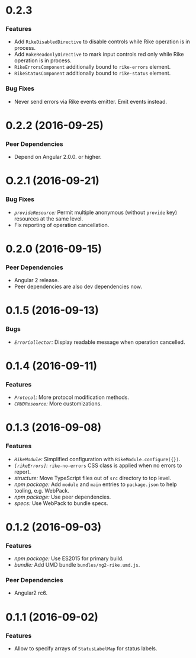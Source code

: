 # 0.2.3

### Features

* Add `RikeDisabledDirective` to disable controls while Rike operation is in process.
* Add `RokeReadonlyDirective` to mark input controls red only while Rike operation is in process.
* `RikeErrorsComponent` additionally bound to `rike-errors` element.
* `RikeStatusComponent` additionally bound to `rike-status` element.

### Bug Fixes

* Never send errors via Rike events emitter. Emit events instead.


# 0.2.2 (2016-09-25)

### Peer Dependencies

* Depend on Angular 2.0.0. or higher.


# O.2.1 (2016-09-21)

### Bug Fixes

* *`provideResource`:* Permit multiple anonymous (without `provide` key) resources at the same level.
* Fix reporting of operation cancellation.


# 0.2.0 (2016-09-15)

### Peer Dependencies

* Angular 2 release.
* Peer dependencies are also dev dependencies now.


# 0.1.5 (2016-09-13)

### Bugs

* *`ErrorCollector`:* Display readable message when operation cancelled.


# 0.1.4 (2016-09-11)

### Features

* *`Protocol`:* More protocol modification methods.
* *`CRUDResource`:* More customizations.


# 0.1.3 (2016-09-08)

### Features

* *`RikeModule`:* Simplified configuration with `RikeModule.configure({})`.
* *`[rikeErrors]`:* `rike-no-errors` CSS class is applied when no errors to report.
* *structure:* Move TypeScript files out of `src` directory to top level.
* *npm package:* Add `module` and `main` entries to `package.json` to help tooling, e.g. WebPack.
* *npm package:* Use peer dependencies.
* *specs:* Use WebPack to bundle specs.


# 0.1.2 (2016-09-03)

### Features

* *npm package:* Use ES2015 for primary build.
* *bundle:* Add UMD bundle `bundles/ng2-rike.umd.js`.

### Peer Dependencies

* Angular2 rc6.


# 0.1.1 (2016-09-02)

### Features

* Allow to specify arrays of `StatusLabelMap` for status labels.
